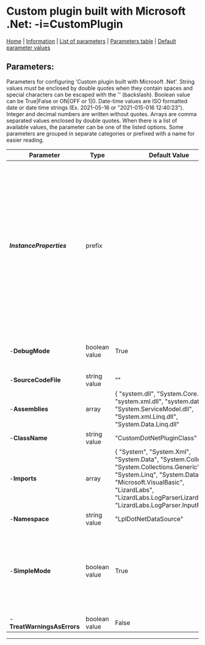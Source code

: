 # Custom plugin built with Microsoft .Net: -i=CustomPlugin

[Home](../README.MD) | [Information](customplugin_info.md) | [List of parameters](customplugin_parameters_list.md) | [Parameters table](customplugin_parameters_table.md) |  [Default parameter values](customplugin_parameters_defaults.md)

## Parameters:
Parameters for configuring 'Custom plugin built with Microsoft .Net'. String values must be enclosed by double
quotes when they contain spaces and special characters can be escaped with the '\' (backslash). Boolean value
can be True|False or ON|OFF or 1|0. Date-time values are ISO formatted date or date time strings (Ex.
2021-05-16 or "2021-015-016 12:40:23"). Integer and decimal numbers are written without quotes. Arrays are
comma separated values enclosed by double quotes. When there is a list of available values, the parameter can
be one of the listed options. Some parameters are grouped in separate categories or prefixed with a name for
easier reading.

 Parameter                  | Type          | Default Value                                                                                                                                                                                                                            | Description                                                                                                                                                                                                                                                                                                                                                                                                                                   | Category        
 -------------------------- | ------------- | ---------------------------------------------------------------------------------------------------------------------------------------------------------------------------------------------------------------------------------------- | --------------------------------------------------------------------------------------------------------------------------------------------------------------------------------------------------------------------------------------------------------------------------------------------------------------------------------------------------------------------------------------------------------------------------------------------- | ---------------- 
 ***InstanceProperties***   | prefix        |                                                                                                                                                                                                                                          | Plugin instance properties. IMPORTANT: If debug mode is set to TRUE, these properties will always be set to default values on each run since in debug mode the plugin script is compiled on each run while in no debug mode it will be compiled once and these properties will be saved and serialized. The assumption is that in debug mode the script is still under development so the properties can be set and debugged from the script. |                 
 -**DebugMode**             | boolean value | True                                                                                                                                                                                                                                     | Compile the source code on each run and display compile and runtime error messages.                                                                                                                                                                                                                                                                                                                                                           | Plugin settings.
 -**SourceCodeFile**        | string value  | ""                                                                                                                                                                                                                                       | Plugin source code.                                                                                                                                                                                                                                                                                                                                                                                                                           | Plugin settings.
 -**Assemblies**            | array         | { "system.dll", "System.Core.dll", "system.xml.dll", "system.data.dll", "System.ServiceModel.dll", "System.xml.Linq.dll", "System.Data.Linq.dll"                                                                                         |                                                                                                                                                                                                                                                                                                                                                                                                                                               | Advanced.       
 -**ClassName**             | string value  | "CustomDotNetPluginClass"                                                                                                                                                                                                                |                                                                                                                                                                                                                                                                                                                                                                                                                                               | Advanced.       
 -**Imports**               | array         | { "System", "System.Xml", "System.Data", "System.Collections", "System.Collections.Generic", "System.Linq", "System.Data.Linq", "Microsoft.VisualBasic", "LizardLabs", "LizardLabs.LogParserLizard", "LizardLabs.LogParser.InputFormats" |                                                                                                                                                                                                                                                                                                                                                                                                                                               | Advanced.       
 -**Namespace**             | string value  | "LplDotNetDataSource"                                                                                                                                                                                                                    |                                                                                                                                                                                                                                                                                                                                                                                                                                               | Advanced.       
 -**SimpleMode**            | boolean value | True                                                                                                                                                                                                                                     | If True the class is auto-generated around the code (just add ILogParserInputContext methods). If False, full code with namespace, class and called method should be build (useful for complex code with a lot of functions).                                                                                                                                                                                                                 | Advanced.       
 -**TreatWarningsAsErrors** | boolean value | False                                                                                                                                                                                                                                    |                                                                                                                                                                                                                                                                                                                                                                                                                                               | Advanced.       

------------------------------------------------------------

